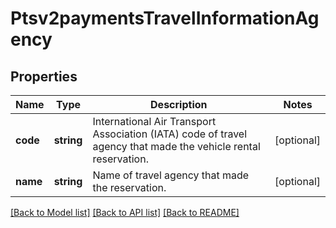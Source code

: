 # Ptsv2paymentsTravelInformationAgency

## Properties
Name | Type | Description | Notes
------------ | ------------- | ------------- | -------------
**code** | **string** | International Air Transport Association (IATA) code of travel agency that made the vehicle rental reservation. | [optional] 
**name** | **string** | Name of travel agency that made the reservation. | [optional] 

[[Back to Model list]](../README.md#documentation-for-models) [[Back to API list]](../README.md#documentation-for-api-endpoints) [[Back to README]](../README.md)


